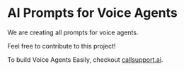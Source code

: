 # AI Prompts for Voice Agents

We are creating all prompts for voice agents.

Feel free to contribute to this project!

To build Voice Agents Easily, checkout [callsupport.ai](https://callsupport.ai).
